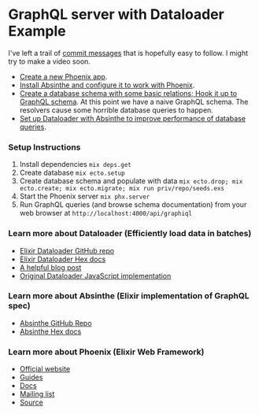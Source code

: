 # GraphQL server with Dataloader Example

I've left a trail of [commit messages](https://github.com/denvaar/absinthe_graphql_dataloader/commits/master) that is hopefully easy to follow. I might try to make a video soon.

- [Create a new Phoenix app](https://github.com/denvaar/absinthe_graphql_dataloader/commit/5fa2681f8797aa9317e223437eaf6fbd51e39bfb).
- [Install Absinthe and configure it to work with Phoenix](https://github.com/denvaar/absinthe_graphql_dataloader/commit/51bd434b832091ca394ee2f977bdfe63b5e38ab6).
- [Create a database schema with some basic relations; Hook it up to GraphQL schema](https://github.com/denvaar/absinthe_graphql_dataloader/commit/1b523986f5698eeb7c2dfa8dc12dd357e771d245). At this point we have a naive GraphQL schema. The resolvers cause some horrible database queries to happen.
- [Set up Dataloader with Absinthe to improve performance of database queries](https://github.com/denvaar/absinthe_graphql_dataloader/commit/dbbaae5828ffc1a403ce0cea3bc901e048288e0f).

### Setup Instructions

1. Install dependencies `mix deps.get`
1. Create database `mix ecto.setup`
1. Create database schema and populate with data `mix ecto.drop; mix ecto.create; mix ecto.migrate; mix run priv/repo/seeds.exs`
1. Start the Phoenix server `mix phx.server`
1. Run GraphQL queries (and browse schema documentation) from your web browser at `http://localhost:4000/api/graphiql`

### Learn more about Dataloader (Efficiently load data in batches)

- [Elixir Dataloader GitHub repo](https://github.com/absinthe-graphql/dataloader)
- [Elixir Dataloader Hex docs](https://hexdocs.pm/dataloader/Dataloader.html)
- [A helpful blog post](https://schneider.dev/blog/elixir-phoenix-absinthe-graphql-react-apollo-followup/)
- [Original Dataloader JavaScript implementation](https://github.com/graphql/dataloader)

### Learn more about Absinthe (Elixir implementation of GraphQL spec)

- [Absinthe GitHub Repo](https://github.com/absinthe-graphql/absinthe)
- [Absinthe Hex docs](https://hexdocs.pm/absinthe/overview.html)

### Learn more about Phoenix (Elixir Web Framework)

- [Official website](http://www.phoenixframework.org/)
- [Guides](https://hexdocs.pm/phoenix/overview.html)
- [Docs](https://hexdocs.pm/phoenix)
- [Mailing list](http://groups.google.com/group/phoenix-talk)
- [Source](https://github.com/phoenixframework/phoenix)
